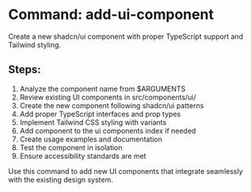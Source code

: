 # Command: add-ui-component

Create a new shadcn/ui component with proper TypeScript support and Tailwind styling.

## Steps:
1. Analyze the component name from $ARGUMENTS
2. Review existing UI components in src/components/ui/
3. Create the new component following shadcn/ui patterns
4. Add proper TypeScript interfaces and prop types
5. Implement Tailwind CSS styling with variants
6. Add component to the ui components index if needed
7. Create usage examples and documentation
8. Test the component in isolation
9. Ensure accessibility standards are met

Use this command to add new UI components that integrate seamlessly with the existing design system.